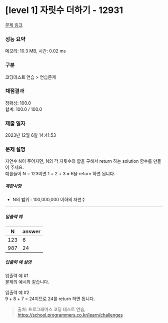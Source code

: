 # [level 1] 자릿수 더하기 - 12931 

[문제 링크](https://school.programmers.co.kr/learn/courses/30/lessons/12931) 

### 성능 요약

메모리: 10.3 MB, 시간: 0.02 ms

### 구분

코딩테스트 연습 > 연습문제

### 채점결과

정확성: 100.0<br/>합계: 100.0 / 100.0

### 제출 일자

2023년 12월 6일 14:41:53

### 문제 설명

<p>자연수 N이 주어지면, N의 각 자릿수의 합을 구해서 return 하는 solution 함수를 만들어 주세요.<br>
예를들어 N = 123이면 1 + 2 + 3 = 6을 return 하면 됩니다.</p>

<h5>제한사항</h5>

<ul>
<li>N의 범위 : 100,000,000 이하의 자연수</li>
</ul>

<hr>

<h5>입출력 예</h5>
<table class="table">
        <thead><tr>
<th>N</th>
<th>answer</th>
</tr>
</thead>
        <tbody><tr>
<td>123</td>
<td>6</td>
</tr>
<tr>
<td>987</td>
<td>24</td>
</tr>
</tbody>
      </table>
<h5>입출력 예 설명</h5>

<p>입출력 예 #1<br>
문제의 예시와 같습니다.</p>

<p>입출력 예 #2<br>
9 + 8 + 7 = 24이므로 24를 return 하면 됩니다.</p>


> 출처: 프로그래머스 코딩 테스트 연습, https://school.programmers.co.kr/learn/challenges